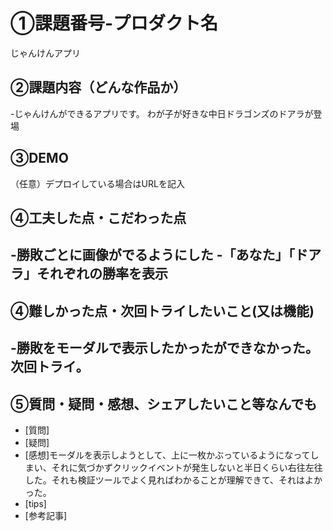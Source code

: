 # ①課題番号-プロダクト名
じゃんけんアプリ

## ②課題内容（どんな作品か）
-じゃんけんができるアプリです。
わが子が好きな中日ドラゴンズのドアラが登場

## ③DEMO
（任意）デプロイしている場合はURLを記入

## ④工夫した点・こだわった点
-勝敗ごとに画像がでるようにした
-「あなた」「ドアラ」それぞれの勝率を表示
-

## ④難しかった点・次回トライしたいこと(又は機能)
-勝敗をモーダルで表示したかったができなかった。次回トライ。
-

## ⑤質問・疑問・感想、シェアしたいこと等なんでも
- [質問]
- [疑問]
- [感想]モーダルを表示しようとして、上に一枚かぶっているようになってしまい、それに気づかずクリックイベントが発生しないと半日くらい右往左往した。それも検証ツールでよく見ればわかることが理解できて、それはよかった。
- [tips]
- [参考記事]
